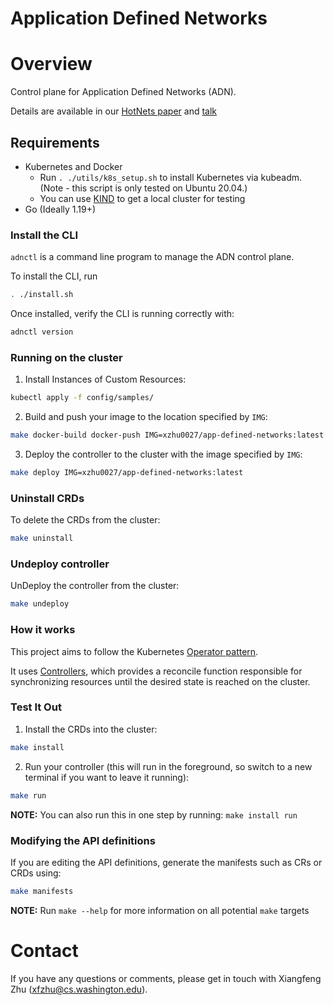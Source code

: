 # Application Defined Networks

# Overview

Control plane for Application Defined Networks (ADN).

Details are available in our [HotNets paper](https://xzhu27.me/papers/adn-hotnets2023.pdf) and [talk](https://www.youtube.com/watch?v=cXYoP628xcY&list=PLFfbSBwYMpIq7bYLnmnE_WVUJx_AvZlXb&index=8)

## Requirements
- Kubernetes and Docker
  - Run `. ./utils/k8s_setup.sh` to install Kubernetes via kubeadm. (Note - this script is only tested on Ubuntu 20.04.)
  - You can use [KIND](https://sigs.k8s.io/kind) to get a local cluster for testing
- Go (Ideally 1.19+)

### Install the CLI

`adnctl` is a command line program to manage the ADN control plane.

To install the CLI, run
```bash
. ./install.sh
```

Once installed, verify the CLI is running correctly with:
```bash
adnctl version
```

### Running on the cluster
1. Install Instances of Custom Resources:

```sh
kubectl apply -f config/samples/
```

2. Build and push your image to the location specified by `IMG`:

```sh
make docker-build docker-push IMG=xzhu0027/app-defined-networks:latest
```

3. Deploy the controller to the cluster with the image specified by `IMG`:

```sh
make deploy IMG=xzhu0027/app-defined-networks:latest
```

### Uninstall CRDs
To delete the CRDs from the cluster:

```sh
make uninstall
```

### Undeploy controller
UnDeploy the controller from the cluster:

```sh
make undeploy
```

### How it works
This project aims to follow the Kubernetes [Operator pattern](https://kubernetes.io/docs/concepts/extend-kubernetes/operator/).

It uses [Controllers](https://kubernetes.io/docs/concepts/architecture/controller/),
which provides a reconcile function responsible for synchronizing resources until the desired state is reached on the cluster.

### Test It Out
1. Install the CRDs into the cluster:

```sh
make install
```

2. Run your controller (this will run in the foreground, so switch to a new terminal if you want to leave it running):

```sh
make run
```

**NOTE:** You can also run this in one step by running: `make install run`

### Modifying the API definitions
If you are editing the API definitions, generate the manifests such as CRs or CRDs using:

```sh
make manifests
```

**NOTE:** Run `make --help` for more information on all potential `make` targets

# Contact

If you have any questions or comments, please get in touch with Xiangfeng Zhu (xfzhu@cs.washington.edu).
